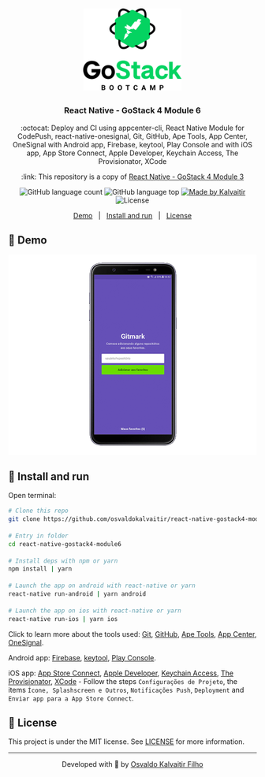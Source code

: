 <h1 align="center">
    <img src="/.github/assets/logo.png"
    width="200px"
    alt="Logo" />
</h1>

<h3 align="center">
  React Native - GoStack 4 Module 6
</h3>

<p align="center">
  :octocat: Deploy and CI using appcenter-cli, React Native Module for CodePush, react-native-onesignal, Git, GitHub, Ape Tools, App Center, OneSignal with Android app, Firebase, keytool, Play Console and with iOS app, App Store Connect, Apple Developer, Keychain Access, The Provisionator, XCode
</p>

<p align="center">
  :link: This repository is a copy of <a href="https://github.com/osvaldokalvaitir/react-native-gostack4-module3">React Native - GoStack 4 Module 3</a>
</p>

<p align="center">
  <img alt="GitHub language count" src="https://img.shields.io/github/languages/count/osvaldokalvaitir/react-native-gostack4-module6.svg?color=00A83A">

  <img alt="GitHub language top" src="https://img.shields.io/github/languages/top/osvaldokalvaitir/react-native-gostack4-module6.svg?color=00A83A">

  <a href="https://kalvaitir.com/">
    <img alt="Made by Kalvaitir" src="https://img.shields.io/badge/made%20by-Kalvaitir-00A83A">
  </a>

  <img alt="License" src="https://img.shields.io/badge/license-MIT-00A83A">
</p>

<p align="center">
  <a href="#iphone-demo">Demo</a>&nbsp;&nbsp;&nbsp;|&nbsp;&nbsp;&nbsp;<a href="#wrench-install-and-run">Install and run</a>&nbsp;&nbsp;&nbsp;|&nbsp;&nbsp;&nbsp;<a href="#memo-license">License</a>
</p>

## :iphone: Demo

![Demo](/.github/assets/demo.gif)

## :wrench: Install and run

Open terminal:

```sh
# Clone this repo
git clone https://github.com/osvaldokalvaitir/react-native-gostack4-module6

# Entry in folder
cd react-native-gostack4-module6

# Install deps with npm or yarn
npm install | yarn

# Launch the app on android with react-native or yarn
react-native run-android | yarn android

# Launch the app on ios with react-native or yarn
react-native run-ios | yarn ios
```

Click to learn more about the tools used: [Git](https://github.com/osvaldokalvaitir/awesome/blob/main/src/version-controls/git.md), [GitHub](https://github.com/osvaldokalvaitir/awesome/blob/main/src/version-controls/git/tools/github.md), [Ape Tools](https://github.com/osvaldokalvaitir/awesome/blob/main/src/icons/apetools.md), [App Center](https://github.com/osvaldokalvaitir/awesome/blob/main/src/ci-cd/app-center.md), [OneSignal](https://github.com/osvaldokalvaitir/awesome/blob/main/src/push-notifications/onesignal/onesignal.md).

Android app: [Firebase](https://github.com/osvaldokalvaitir/awesome/blob/main/src/development-platforms/firebase.md), [keytool](https://github.com/osvaldokalvaitir/awesome/blob/main/src/passwords-managers/keytool.md), [Play Console](https://github.com/osvaldokalvaitir/awesome/blob/main/src/development-platforms/play-console.md).

iOS app: [App Store Connect](https://github.com/osvaldokalvaitir/awesome/blob/main/src/development-platforms/app-store-connect.md), [Apple Developer](https://github.com/osvaldokalvaitir/awesome/blob/main/src/development-platforms/apple-developer.md), [Keychain Access](https://github.com/osvaldokalvaitir/awesome/blob/main/src/passwords-managers/keychain-access.md), [The Provisionator](https://github.com/osvaldokalvaitir/awesome/blob/main/src/push-notifications/onesignal/certificates/the-provisionator.md), [XCode](https://github.com/osvaldokalvaitir/awesome/blob/main/src/ides/xcode.md) - Follow the steps `Configurações de Projeto`, the items `Ícone, Splashscreen e Outros`, `Notificações Push`, `Deployment` and `Enviar app para a App Store Connect`.

## :memo: License

This project is under the MIT license. See [LICENSE](/LICENSE) for more information.

---

<p align="center">
Developed with 💚 by <a href="https://www.linkedin.com/in/osvaldokalvaitir">Osvaldo Kalvaitir Filho</a>
</p>

